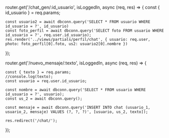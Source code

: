 router.get('/chat_gen/:id_usuario', isLoggedIn, async (req, res) => {
    const { id_usuario } = req.params;

    const usuario2 = await dbconn.query('SELECT * FROM usuario WHERE id_usuario = ?', id_usuario)
    const foto_perfil = await dbconn.query('SELECT foto FROM usuario WHERE id_usuario = ?', req.user.id_usuario);
    res.render('../views/partials/perfil/chat', { usuario: req.user, photo: foto_perfil[0].foto, us2: usuario2[0].nombre })


});


router.get('/nuevo_mensaje/:texto', isLoggedIn, async (req, res) => {

    const { texto } = req.params;
    //console.log(texto);
    const usuario = req.user.id_usuario;

    const nombre = await dbconn.query('SELECT * FROM usuario WHERE id_usuario = ?', usuario);
    const us_2 = await dbconn.query();

    const mensaje = await dbconn.query('INSERT INTO chat (usuario_1, usuario_2, mensaje) VALUES (?, ?, ?)', [usuario, us_2, texto]);

    res.redirect('/chat/');
});

